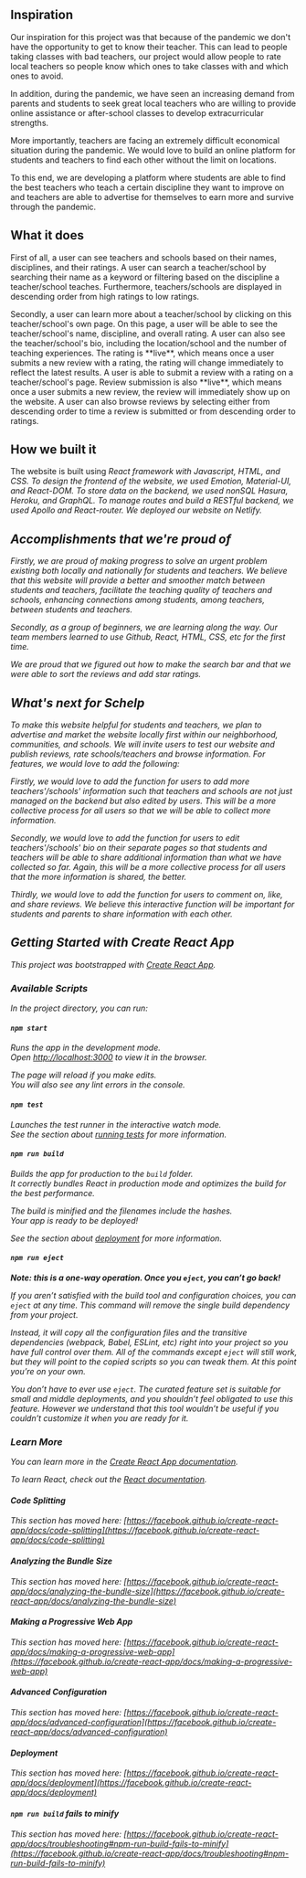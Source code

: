 <h2> Inspiration </h2>
<p>Our inspiration for this project was that because of the pandemic we don't have the opportunity to get to know their teacher. This can lead to people taking classes with bad teachers, our project would allow people to rate local teachers so people know which ones to take classes with and which ones to avoid.</p>
<p>In addition, during the pandemic, we have seen an increasing demand from parents and students to seek great local teachers who are willing to provide online assistance or after-school classes to develop extracurricular strengths. </p>
<p>More importantly, teachers are facing an extremely difficult economical situation during the pandemic. We would love to build an online platform for students and teachers to find each other without the limit on locations. </p>
<p>To this end, we are developing a platform where students are able to find the best teachers who teach a certain discipline they want to improve on and teachers are able to advertise for themselves to earn more and survive through the pandemic.</p>
<h2> What it does</h2>
<p>First of all, a user can see teachers and schools based on their names, disciplines, and their ratings. A user can search a teacher/school by searching their name as a keyword or filtering based on the discipline a teacher/school teaches. Furthermore, teachers/schools are displayed in descending order from high ratings to low ratings. </p>
<p>Secondly, a user can learn more about a teacher/school by clicking on this teacher/school's own page. On this page, a user will be able to see the teacher/school's name, discipline, and overall rating. A user can also see the teacher/school's bio, including the location/school and the number of teaching experiences. The rating is **live**, which means once a user submits a new review with a rating, the rating will change immediately to reflect the latest results. A user is able to submit a review with a rating on a teacher/school's page.  Review submission is also **live**, which means once a user submits a new review, the review will immediately show up on the website. A user can also browse reviews by selecting either from descending order to time a review is submitted or from descending order to ratings. </p>
<h2> How we built it</h2>
<p>The website is built using  <i>React<i/>  framework with <i>Javascript<i/>, <i>HTML<i/>, and <i>CSS<i/>. To design the frontend of the website, we used <i>Emotion<i/>, <i>Material-UI<i/>, and <i>React-DOM<i/>. To store data on the backend, we used nonSQL <i>Hasura<i/>, <i>Heroku<i/>, and <i>GraphQL<i/>. To manage routes and build a RESTful backend, we used <i>Apollo<i/> and <i>React-router<i/>. We deployed our website on <i>Netlify<i/>.</p>
<h2> Accomplishments that we're proud of</h2>
<p>Firstly, we are proud of making progress to solve an urgent problem existing both locally and nationally for students and teachers. We believe that this website will provide a better and smoother match between students and teachers, facilitate the teaching quality of teachers and schools, enhancing connections among students, among teachers, between students and teachers.</p>
<p>Secondly, as a group of beginners, we are learning along the way. Our team members learned to use Github, React, HTML, CSS, etc for the first time.</p>
<p>We are proud that we figured out how to make the search bar and that we were able to sort the reviews and add star ratings.</p>
<h2> What's next for Schelp</h2>
<p>To make this website helpful for students and teachers, we plan to advertise and market the website locally first within our neighborhood, communities, and schools. We will invite users to test our website and publish reviews, rate schools/teachers and browse information. For features, we would love to add the following:</p>
<p>Firstly, we would love to add the function for users to add more teachers'/schools' information such that teachers and schools are not just managed on the backend but also edited by users. This will be a more collective process for all users so that we will be able to collect more information.</p>
<p>Secondly, we would love to add the function for users to edit teachers'/schools' bio on their separate pages so that students and teachers will be able to share additional information than what we have collected so far. Again, this will be a more collective process for all users that the more information is shared, the better.</p>
<p>Thirdly, we would love to add the function for users to comment on, like, and share reviews. We believe this interactive function will be important for students and parents to share information with each other.</p>
<h2> Getting Started with Create React App</h2>

This project was bootstrapped with [Create React App](https://github.com/facebook/create-react-app).

### Available Scripts

In the project directory, you can run:

#### `npm start`

Runs the app in the development mode.\
Open [http://localhost:3000](http://localhost:3000) to view it in the browser.

The page will reload if you make edits.\
You will also see any lint errors in the console.

#### `npm test`

Launches the test runner in the interactive watch mode.\
See the section about [running tests](https://facebook.github.io/create-react-app/docs/running-tests) for more information.

#### `npm run build`

Builds the app for production to the `build` folder.\
It correctly bundles React in production mode and optimizes the build for the best performance.

The build is minified and the filenames include the hashes.\
Your app is ready to be deployed!

See the section about [deployment](https://facebook.github.io/create-react-app/docs/deployment) for more information.

#### `npm run eject`

**Note: this is a one-way operation. Once you `eject`, you can’t go back!**

If you aren’t satisfied with the build tool and configuration choices, you can `eject` at any time. This command will remove the single build dependency from your project.

Instead, it will copy all the configuration files and the transitive dependencies (webpack, Babel, ESLint, etc) right into your project so you have full control over them. All of the commands except `eject` will still work, but they will point to the copied scripts so you can tweak them. At this point you’re on your own.

You don’t have to ever use `eject`. The curated feature set is suitable for small and middle deployments, and you shouldn’t feel obligated to use this feature. However we understand that this tool wouldn’t be useful if you couldn’t customize it when you are ready for it.

### Learn More

You can learn more in the [Create React App documentation](https://facebook.github.io/create-react-app/docs/getting-started).

To learn React, check out the [React documentation](https://reactjs.org/).

#### Code Splitting

This section has moved here: [https://facebook.github.io/create-react-app/docs/code-splitting](https://facebook.github.io/create-react-app/docs/code-splitting)

#### Analyzing the Bundle Size

This section has moved here: [https://facebook.github.io/create-react-app/docs/analyzing-the-bundle-size](https://facebook.github.io/create-react-app/docs/analyzing-the-bundle-size)

#### Making a Progressive Web App

This section has moved here: [https://facebook.github.io/create-react-app/docs/making-a-progressive-web-app](https://facebook.github.io/create-react-app/docs/making-a-progressive-web-app)

#### Advanced Configuration

This section has moved here: [https://facebook.github.io/create-react-app/docs/advanced-configuration](https://facebook.github.io/create-react-app/docs/advanced-configuration)

#### Deployment

This section has moved here: [https://facebook.github.io/create-react-app/docs/deployment](https://facebook.github.io/create-react-app/docs/deployment)

#### `npm run build` fails to minify

This section has moved here: [https://facebook.github.io/create-react-app/docs/troubleshooting#npm-run-build-fails-to-minify](https://facebook.github.io/create-react-app/docs/troubleshooting#npm-run-build-fails-to-minify)
